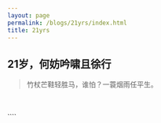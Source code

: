 ```yaml
---
layout: page
permalink: /blogs/21yrs/index.html
title: 21yrs
---
```


## 21岁，何妨吟啸且徐行

> 竹杖芒鞋轻胜马，谁怕？一蓑烟雨任平生。

<br><br>````
